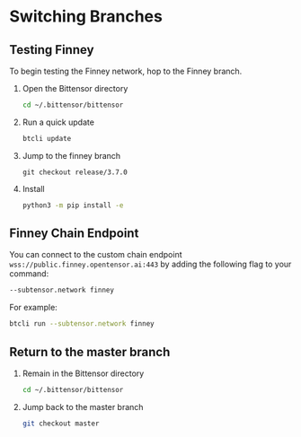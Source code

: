 # Switching Branches

## Testing Finney

To begin testing the Finney network, hop to the Finney branch.

1. Open the Bittensor directory
   ```bash
   cd ~/.bittensor/bittensor
   ```

1. Run a quick update
   ```bash
   btcli update
   ```

1. Jump to the finney branch
   ```
   git checkout release/3.7.0
   ```

1. Install
   ```bash
   python3 -m pip install -e
   ```

## Finney Chain Endpoint

You can connect to the custom chain endpoint
`wss://public.finney.opentensor.ai:443` by adding the following flag to your
command:

```bash
--subtensor.network finney
```
For example:
```bash
btcli run --subtensor.network finney
```

## Return to the master branch

1. Remain in the Bittensor directory
   ```bash
   cd ~/.bittensor/bittensor
   ```

1. Jump back to the master branch
   ```bash
   git checkout master
   ```


